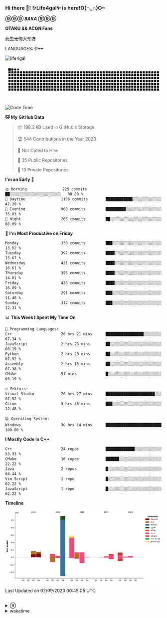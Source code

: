 ### Hi there 👋! ✨Life4gal✨ is here!O(∩_∩)O~

_**⑨⑨⑨ BAKA ⑨⑨⑨**_

**OTAKU && ACGN Fans**

~~此生无悔入东方~~

LANGUAGES: ~~C++~~

<p align="left"> <img src="https://komarev.com/ghpvc/?username=life4gal&label=Profile%20views&color=0e75b6&style=flat" alt="life4gal" /> </p>

![github contribution grid snake animation](https://raw.githubusercontent.com/Life4gal/Life4gal/snake_branch/github-contribution-grid-snake.svg)

<!--START_SECTION:waka-->
![Code Time](http://img.shields.io/badge/Code%20Time-3%2C558%20hrs%209%20mins-blue)

**🐱 My GitHub Data** 

> 📦 198.2 kB Used in GitHub's Storage 
 > 
> 🏆 544 Contributions in the Year 2023
 > 
> 🚫 Not Opted to Hire
 > 
> 📜 35 Public Repositories 
 > 
> 🔑 13 Private Repositories 
 > 
**I'm an Early 🐤** 

```text
🌞 Morning                225 commits         ██░░░░░░░░░░░░░░░░░░░░░░░   08.88 % 
🌆 Daytime                1196 commits        ████████████░░░░░░░░░░░░░   47.20 % 
🌃 Evening                908 commits         █████████░░░░░░░░░░░░░░░░   35.83 % 
🌙 Night                  205 commits         ██░░░░░░░░░░░░░░░░░░░░░░░   08.09 % 
```
📅 **I'm Most Productive on Friday** 

```text
Monday                   330 commits         ███░░░░░░░░░░░░░░░░░░░░░░   13.02 % 
Tuesday                  397 commits         ████░░░░░░░░░░░░░░░░░░░░░   15.67 % 
Wednesday                421 commits         ████░░░░░░░░░░░░░░░░░░░░░   16.61 % 
Thursday                 355 commits         ████░░░░░░░░░░░░░░░░░░░░░   14.01 % 
Friday                   428 commits         ████░░░░░░░░░░░░░░░░░░░░░   16.89 % 
Saturday                 291 commits         ███░░░░░░░░░░░░░░░░░░░░░░   11.48 % 
Sunday                   312 commits         ███░░░░░░░░░░░░░░░░░░░░░░   12.31 % 
```


📊 **This Week I Spent My Time On** 

```text
💬 Programming Languages: 
C++                      20 hrs 21 mins      █████████████████░░░░░░░░   67.34 % 
JavaScript               2 hrs 28 mins       ██░░░░░░░░░░░░░░░░░░░░░░░   08.19 % 
Python                   2 hrs 23 mins       ██░░░░░░░░░░░░░░░░░░░░░░░   07.92 % 
Assembly                 2 hrs 13 mins       ██░░░░░░░░░░░░░░░░░░░░░░░   07.38 % 
CMake                    57 mins             █░░░░░░░░░░░░░░░░░░░░░░░░   03.19 % 

🔥 Editors: 
Visual Studio            26 hrs 27 mins      ██████████████████████░░░   87.52 % 
CLion                    3 hrs 46 mins       ███░░░░░░░░░░░░░░░░░░░░░░   12.48 % 

💻 Operating System: 
Windows                  30 hrs 14 mins      █████████████████████████   100.00 % 
```

**I Mostly Code in C++** 

```text
C++                      24 repos            █████████████░░░░░░░░░░░░   53.33 % 
CMake                    10 repos            ██████░░░░░░░░░░░░░░░░░░░   22.22 % 
Java                     2 repos             █░░░░░░░░░░░░░░░░░░░░░░░░   04.44 % 
Vim Script               1 repo              █░░░░░░░░░░░░░░░░░░░░░░░░   02.22 % 
JavaScript               1 repo              █░░░░░░░░░░░░░░░░░░░░░░░░   02.22 % 
```



**Timeline**

![Lines of Code chart](https://raw.githubusercontent.com/Life4gal/Life4gal/main/assets/bar_graph.png)


 Last Updated on 02/09/2023 00:45:05 UTC
<!--END_SECTION:waka-->

<img src="https://wakatime.com/share/@Life4gal/86c21846-f841-4004-aed1-e1165eb797d6.svg?sanitize=true" alt=""/>
<img src="https://github-profile-trophy.vercel.app/?username=life4gal" alt=""/>

<details>
	<summary>⑨</summary>
	<img src="./images/⑨.jpg" alt="life4gal" />
</details>

<details>
	<summary>wakatime</summary>
	<img src="https://wakatime.com/share/@Life4gal/404666b2-d1ff-4388-94e0-a1935d341f14.svg?sanitize=true" alt=""/>
	<img src="https://wakatime.com/share/@Life4gal/972212ce-6084-4d98-a326-1997606ddf37.svg?sanitize=true" alt=""/>
	<img src="https://wakatime.com/share/@Life4gal/7ae4ead0-e1fd-412a-afcb-da977a5ae5e9.svg?sanitize=true" alt=""/>
</details>
